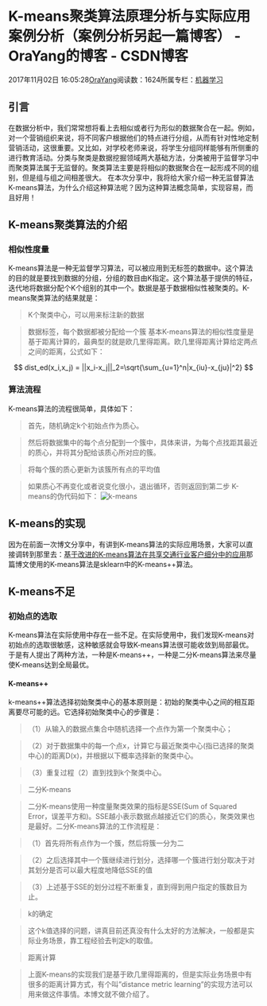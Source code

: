 
# K-means聚类算法原理分析与实际应用案例分析（案例分析另起一篇博客） - OraYang的博客 - CSDN博客

2017年11月02日 16:05:28[OraYang](https://me.csdn.net/u010665216)阅读数：1624所属专栏：[机器学习](https://blog.csdn.net/column/details/16605.html)



## 引言
在数据分析中，我们常常想将看上去相似或者行为形似的数据聚合在一起。例如，对一个营销组织来说，将不同客户根据他们的特点进行分组，从而有针对性地定制营销活动，这很重要。又比如，对学校老师来说，将学生分组同样能够有所侧重的进行教育活动。分类与聚类是数据挖掘领域两大基础方法，分类被用于监督学习中而聚类算法属于无监督的。聚类算法主要是将相似的数据聚合在一起形成不同的组别，但是组与组之间相差很大。
在本次分享中，我将给大家介绍一种无监督算法K-means算法，为什么介绍这种算法呢？因为这种算法概念简单，实现容易，而且好用！
## K-means聚类算法的介绍
### 相似性度量
K-means算法是一种无监督学习算法，可以被应用到无标签的数据中。这个算法的目的就是要找到数据的分组，分组的数目由K指定。这个算法基于提供的特征，迭代地将数据分配个K个组别的其中一个。数据是基于数据相似性被聚类的。K-means聚类算法的结果就是：
> K个聚类中心，可以用来标注新的数据

> 数据标签，每个数据都被分配给一个簇
基本K-means算法的相似性度量是基于距离计算的，最典型的就是欧几里得距离。欧几里得距离计算给定两点之间的距离，公式如下：

$$
dist_ed(x_i,x_j) = ||x_i-x_j||_2=\sqrt{\sum_{u=1}^n|x_{iu}-x_{ju}|^2}
$$

### 算法流程
K-means算法的流程很简单，具体如下：
> 首先，随机确定k个初始点作为质心。

> 然后将数据集中的每个点分配到一个簇中，具体来讲，为每个点找距其最近的质心，并将其分配给该质心所对应的簇。

> 将每个簇的质心更新为该簇所有点的平均值

> 如果质心不再变化或者说变化很小，退出循环，否则返回到第二步
K-means的伪代码如下：
![k-means](https://img-blog.csdn.net/20171102153242236?watermark/2/text/aHR0cDovL2Jsb2cuY3Nkbi5uZXQvdTAxMDY2NTIxNg==/font/5a6L5L2T/fontsize/400/fill/I0JBQkFCMA==/dissolve/70/gravity/SouthEast)
## K-means的实现
因为在前面一次博文分享中，有讲到K-means算法的实际应用场景，大家可以直接调转到那里去：[基于改进的K-means算法在共享交通行业客户细分中的应用](http://blog.csdn.net/u010665216/article/details/78165340)那篇博文使用的K-means算法是sklearn中的K-means++算法。
## K-means不足
### 初始点的选取
K-means算法在实际使用中存在一些不足。在实际使用中，我们发现K-means对初始点的选取很敏感，这种敏感就会导致K-means算法很可能收敛到局部最优。于是有人提出了两种方法，一种是K-means++，一种是二分K-means算法来尽量使K-means达到全局最优。
#### K-means++
k-means++算法选择初始聚类中心的基本原则是：初始的聚类中心之间的相互距离要尽可能的远。它选择初始聚类中心的步骤是：
> （1）从输入的数据点集合中随机选择一个点作为第一个聚类中心；

> （2）对于数据集中的每一个点x，计算它与最近聚类中心(指已选择的聚类中心)的距离D(x)，并根据以下概率选择新的聚类中心。

> （3）重复过程（2）直到找到k个聚类中心。

> 二分K-means

> 二分K-means使用一种度量聚类效果的指标是SSE(Sum of Squared Error，误差平方和)。SSE越小表示数据点越接近它们的质心，聚类效果也是最好。二分K-means算法的工作流程是：

> （1）首先将所有点作为一个簇，然后将簇一分为二

> （2）之后选择其中一个簇继续进行划分，选择哪一个簇进行划分取决于对其划分是否可以最大程度地降低SSE的值

> （3）上述基于SSE的划分过程不断重复，直到得到用户指定的簇数目为止。

> k的确定

> 这个k值选择的问题，讲真目前还真没有什么太好的方法解决，一般都是实际业务场景，靠工程经验去判定k的取值。

> 距离计算

> 上面K-means的实现我们是基于欧几里得距离的，但是实际业务场景中有很多的距离计算方式，有个叫”distance metric learning”的实现方法可以用来做这件事情。本博文就不做介绍了。


